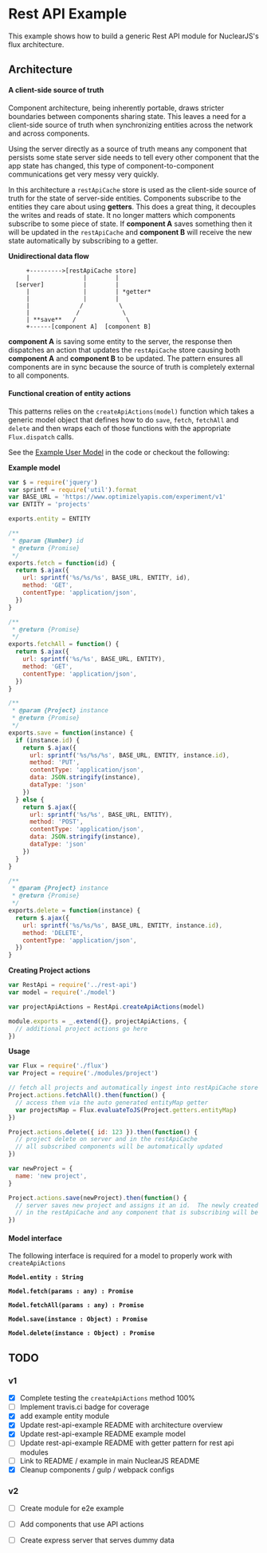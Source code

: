 # Rest API Example

This example shows how to build a generic Rest API module for NuclearJS's flux architecture.

## Architecture

#### A client-side source of truth

Component architecture, being inherently portable, draws stricter boundaries between components sharing state.  This leaves a need
for a client-side source of truth when synchronizing entities across the network and across components.

Using the server directly as a source of truth means any component that persists some state server side needs to tell every other component
that the app state has changed, this type of component-to-component communications get very messy very quickly.

In this architecture a `restApiCache` store is used as the client-side source of truth for the state of server-side entities.  Components subscribe
to the entities they care about using **getters**.  This does a great thing, it decouples the writes and reads of state.  It no longer matters which
components subscribe to some piece of state.  If **component A** saves something then it will be updated in the `restApiCache` and **component B** will receive
the new state automatically by subscribing to a getter.

**Unidirectional data flow**

```
     +--------->[restApiCache store]
     |               |        |
  [server]           |        |
     |               |        | *getter*
     |               |        |
     |              /          \
     |             /            \
     | **save**   /              \
     +------[component A]  [component B]
```

**component A** is saving some entity to the server, the response then dispatches an action that updates the `restApiCache` store causing both **component A**
and **component B** to be updated.  The pattern ensures all components are in sync because the source of truth is completely external to all components.

#### Functional creation of entity actions

This patterns relies on the `createApiActions(model)` function which takes a generic model object that defines how to do `save`, `fetch`, `fetchAll` and `delete`
and then wraps each of those functions with the appropriate `Flux.dispatch` calls.

See the [Example User Model](./src/modules/user/model.js) in the code or checkout the following:

**Example model**

```js
var $ = require('jquery')
var sprintf = require('util').format
var BASE_URL = 'https://www.optimizelyapis.com/experiment/v1'
var ENTITY = 'projects'

exports.entity = ENTITY

/**
 * @param {Number} id
 * @return {Promise}
 */
exports.fetch = function(id) {
  return $.ajax({
    url: sprintf('%s/%s/%s', BASE_URL, ENTITY, id),
    method: 'GET',
    contentType: 'application/json',
  })
}

/**
 * @return {Promise}
 */
exports.fetchAll = function() {
  return $.ajax({
    url: sprintf('%s/%s', BASE_URL, ENTITY),
    method: 'GET',
    contentType: 'application/json',
  })
}

/**
 * @param {Project} instance
 * @return {Promise}
 */
exports.save = function(instance) {
  if (instance.id) {
    return $.ajax({
      url: sprintf('%s/%s/%s', BASE_URL, ENTITY, instance.id),
      method: 'PUT',
      contentType: 'application/json',
      data: JSON.stringify(instance),
      dataType: 'json'
    })
  } else {
    return $.ajax({
      url: sprintf('%s/%s', BASE_URL, ENTITY),
      method: 'POST',
      contentType: 'application/json',
      data: JSON.stringify(instance),
      dataType: 'json'
    })
  }
}

/**
 * @param {Project} instance
 * @return {Promise}
 */
exports.delete = function(instance) {
  return $.ajax({
    url: sprintf('%s/%s/%s', BASE_URL, ENTITY, instance.id),
    method: 'DELETE',
    contentType: 'application/json',
  })
}
```

**Creating Project actions**

```js
var RestApi = require('../rest-api')
var model = require('./model')

var projectApiActions = RestApi.createApiActions(model)

module.exports = _.extend({}, projectApiActions, {
  // additional project actions go here
})
```

**Usage**

```js
var Flux = require('./flux')
var Project = require('./modules/project')

// fetch all projects and automatically ingest into restApiCache store
Project.actions.fetchAll().then(function() {
  // access them via the auto generated entityMap getter
  var projectsMap = Flux.evaluateToJS(Project.getters.entityMap)
})

Project.actions.delete({ id: 123 }).then(function() {
  // project delete on server and in the restApiCache
  // all subscribed components will be automatically updated
})

var newProject = {
  name: 'new project',
}

Project.actions.save(newProject).then(function() {
  // server saves new project and assigns it an id.  The newly created project now exists
  // in the restApiCache and any component that is subscribing will be updated
})
```

#### Model interface

The following interface is required for a model to properly work with `createApiActions`

**`Model.entity : String`**

**`Model.fetch(params : any) : Promise`**

**`Model.fetchAll(params : any) : Promise`**

**`Model.save(instance : Object) : Promise`**

**`Model.delete(instance : Object) : Promise`**

## TODO

### v1

- [x] Complete testing the `createApiActions` method 100%
- [ ] Implement travis.ci badge for coverage
- [x] add example entity module
- [x] Update rest-api-example README with architecture overview
- [x] Update rest-api-example README example model
- [ ] Update rest-api-example README with getter pattern for rest api modules
- [ ] Link to README / example in main NuclearJS README
- [x] Cleanup components / gulp / webpack configs

### v2

- [ ] Create module for e2e example
- [ ] Add components that use API actions
- [ ] Create express server that serves dummy data

